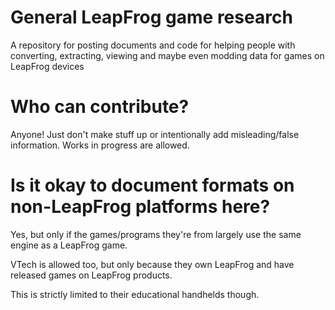 # General LeapFrog game research
A repository for posting documents and code for helping people with converting, extracting, viewing and maybe even modding data for games on LeapFrog devices

# Who can contribute?
Anyone! Just don't make stuff up or intentionally add misleading/false information. Works in progress are allowed.

# Is it okay to document formats on non-LeapFrog platforms here?
Yes, but only if the games/programs they're from largely use the same engine as a LeapFrog game. 

VTech is allowed too, but only because they own LeapFrog and have released games on LeapFrog products. 

This is strictly limited to their educational handhelds though.

